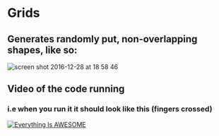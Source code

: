 # Grids

## Generates randomly put, non-overlapping shapes, like so:
![screen shot 2016-12-28 at 18 58 46](https://cloud.githubusercontent.com/assets/15108226/21528029/b3cf764e-cd2f-11e6-9ddc-c5688aa0c7fd.jpg)


## Video of the code running 
### i.e when you run it it should look like this (fingers crossed)
[![Everything Is AWESOME](https://cloud.githubusercontent.com/assets/15108226/21528095/49d0cabc-cd30-11e6-96a0-40c9ebd1cbff.jpg)](https://www.youtube.com/watch?v=XdoanGQBwFI "Everything Is AWESOME")
